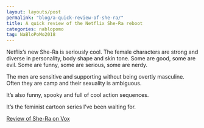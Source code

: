 ```yaml
---
layout: layouts/post
permalink: "blog/a-quick-review-of-she-ra/"
title: A quick review of the Netflix She-Ra reboot
categories: nablopomo
tag: NaBloPoMo2018
---
```


<p class="lede">Netflix’s new She-Ra is seriously cool. The female characters are strong and diverse in personality, body shape and skin tone. Some are good, some are evil. Some are funny, some are serious, some are nerdy.</p>

The men are sensitive and supporting without being overtly masculine. Often they are camp and their sexuality is ambiguous.

It’s also funny, spooky and full of cool action sequences.

It’s the feminist cartoon series I’ve been waiting for.

[Review of She-Ra on Vox](https://www.vox.com/culture/2018/11/21/18105176/she-ra-princesses-of-power-reboot-review)
